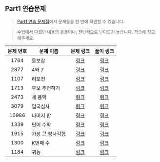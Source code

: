 ## Part1 연습문제

> [Part1 연습 문제집](https://www.acmicpc.net/group/workbook/view/16322/52894)에서 문제들을 한 번에 확인할 수 있습니다.

> 수업에서 다뤘던 내용의 응용이나, 전반적으로 난이도가 높습니다. 학습에 참고해주세요.

| 문제 번호 | 문제 이름 | 문제 링크 | 풀이 링크 |
|:---:|---|:---:|:---:|
| 1764 | 듣보잡 | [링크](http://icpc.me/1764) | [링크](https://github.com/Acka1357/codingtest-java-20/tree/main/Part1_%EA%B0%95%EC%9D%98%EC%9E%90%EB%A3%8C/Part1_%EC%97%B0%EC%8A%B5%EB%AC%B8%EC%A0%9C_%ED%92%80%EC%9D%B4/1764_%EB%93%A3%EB%B3%B4%EC%9E%A1) |
| 2877 | 4와 7 | [링크](http://icpc.me/2877) | [링크](https://github.com/Acka1357/codingtest-java-20/tree/main/Part1_%EA%B0%95%EC%9D%98%EC%9E%90%EB%A3%8C/Part1_%EC%97%B0%EC%8A%B5%EB%AC%B8%EC%A0%9C_%ED%92%80%EC%9D%B4/2877_4%EC%99%807) |
| 1107 | 리모컨 | [링크](http://icpc.me/1107) | [링크](https://github.com/Acka1357/codingtest-java-20/tree/main/Part1_%EA%B0%95%EC%9D%98%EC%9E%90%EB%A3%8C/Part1_%EC%97%B0%EC%8A%B5%EB%AC%B8%EC%A0%9C_%ED%92%80%EC%9D%B4/1107_%EB%A6%AC%EB%AA%A8%EC%BB%A8) |
| 1713 | 후보 추천하기 | [링크](http://icpc.me/1713) | [링크](https://github.com/Acka1357/codingtest-java-20/tree/main/Part1_%EA%B0%95%EC%9D%98%EC%9E%90%EB%A3%8C/Part1_%EC%97%B0%EC%8A%B5%EB%AC%B8%EC%A0%9C_%ED%92%80%EC%9D%B4/1713_%ED%9B%84%EB%B3%B4%EC%B6%94%EC%B2%9C%ED%95%98%EA%B8%B0) |
| 2473 | 세 용액 | [링크](http://icpc.me/2473) | [링크](https://github.com/Acka1357/codingtest-java-20/tree/main/Part1_%EA%B0%95%EC%9D%98%EC%9E%90%EB%A3%8C/Part1_%EC%97%B0%EC%8A%B5%EB%AC%B8%EC%A0%9C_%ED%92%80%EC%9D%B4/2473_%EC%84%B8%EC%9A%A9%EC%95%A1) |
| 3079 | 입국심사 | [링크](http://icpc.me/3079) | [링크](https://github.com/Acka1357/codingtest-java-20/tree/main/Part1_%EA%B0%95%EC%9D%98%EC%9E%90%EB%A3%8C/Part1_%EC%97%B0%EC%8A%B5%EB%AC%B8%EC%A0%9C_%ED%92%80%EC%9D%B4/3079_%EC%9E%85%EA%B5%AD%EC%8B%AC%EC%82%AC) |
| 10986 | 나머지 합 | [링크](http://icpc.me/10986) | [링크](https://github.com/Acka1357/codingtest-java-20/tree/main/Part1_%EA%B0%95%EC%9D%98%EC%9E%90%EB%A3%8C/Part1_%EC%97%B0%EC%8A%B5%EB%AC%B8%EC%A0%9C_%ED%92%80%EC%9D%B4/10986_%EB%82%98%EB%A8%B8%EC%A7%80%ED%95%A9) |
| 1339 | 단어 수학 | [링크](http://icpc.me/1339) | [링크](https://github.com/Acka1357/codingtest-java-20/tree/main/Part1_%EA%B0%95%EC%9D%98%EC%9E%90%EB%A3%8C/Part1_%EC%97%B0%EC%8A%B5%EB%AC%B8%EC%A0%9C_%ED%92%80%EC%9D%B4/1339_%EB%8B%A8%EC%96%B4%EC%88%98%ED%95%99) |
| 1915 | 가장 큰 정사각형 | [링크](http://icpc.me/1915) | [링크](https://github.com/Acka1357/codingtest-java-20/tree/main/Part1_%EA%B0%95%EC%9D%98%EC%9E%90%EB%A3%8C/Part1_%EC%97%B0%EC%8A%B5%EB%AC%B8%EC%A0%9C_%ED%92%80%EC%9D%B4/1915_%EA%B0%80%EC%9E%A5%ED%81%B0%EC%A0%95%EC%82%AC%EA%B0%81%ED%98%95) |
| 1300 | K번째 수 | [링크](http://icpc.me/1300) | [링크](https://github.com/Acka1357/codingtest-java-20/tree/main/Part1_%EA%B0%95%EC%9D%98%EC%9E%90%EB%A3%8C/Part1_%EC%97%B0%EC%8A%B5%EB%AC%B8%EC%A0%9C_%ED%92%80%EC%9D%B4/1300_K%EB%B2%88%EC%A7%B8%EC%88%98) |
| 1184 | 귀농 | [링크](http://icpc.me/1184) | [링크](https://github.com/Acka1357/codingtest-java-20/tree/main/Part1_%EA%B0%95%EC%9D%98%EC%9E%90%EB%A3%8C/Part1_%EC%97%B0%EC%8A%B5%EB%AC%B8%EC%A0%9C_%ED%92%80%EC%9D%B4/1184_%EA%B7%80%EB%86%8D) |
